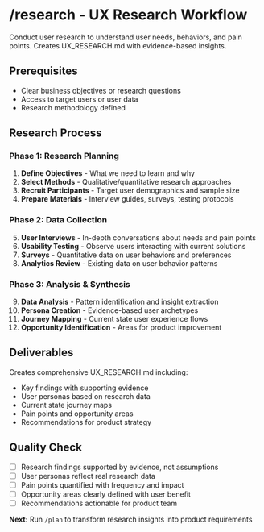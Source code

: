 # /research - UX Research Workflow

Conduct user research to understand user needs, behaviors, and pain points. Creates UX_RESEARCH.md with evidence-based insights.

## Prerequisites
- Clear business objectives or research questions
- Access to target users or user data
- Research methodology defined

## Research Process

### Phase 1: Research Planning
1. **Define Objectives** - What we need to learn and why
2. **Select Methods** - Qualitative/quantitative research approaches
3. **Recruit Participants** - Target user demographics and sample size
4. **Prepare Materials** - Interview guides, surveys, testing protocols

### Phase 2: Data Collection
5. **User Interviews** - In-depth conversations about needs and pain points
6. **Usability Testing** - Observe users interacting with current solutions
7. **Surveys** - Quantitative data on user behaviors and preferences
8. **Analytics Review** - Existing data on user behavior patterns

### Phase 3: Analysis & Synthesis
9. **Data Analysis** - Pattern identification and insight extraction
10. **Persona Creation** - Evidence-based user archetypes
11. **Journey Mapping** - Current state user experience flows
12. **Opportunity Identification** - Areas for product improvement

## Deliverables
Creates comprehensive UX_RESEARCH.md including:
- Key findings with supporting evidence
- User personas based on research data
- Current state journey maps
- Pain points and opportunity areas
- Recommendations for product strategy

## Quality Check
- [ ] Research findings supported by evidence, not assumptions
- [ ] User personas reflect real research data
- [ ] Pain points quantified with frequency and impact
- [ ] Opportunity areas clearly defined with user benefit
- [ ] Recommendations actionable for product team

**Next:** Run `/plan` to transform research insights into product requirements